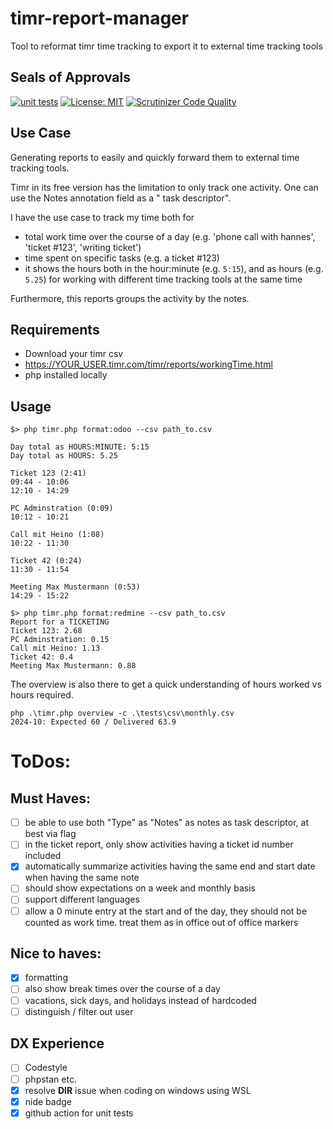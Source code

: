 # timr-report-manager

Tool to reformat timr time tracking to export it to external time tracking tools

## Seals of Approvals

[![unit tests](https://github.com/k0pernikus/timr-report-manager/actions/workflows/php.yml/badge.svg)](https://github.com/k0pernikus/timr-report-manager/actions/workflows/php.yml)
[![License: MIT](https://img.shields.io/badge/License-MIT-yellow.svg)](https://opensource.org/licenses/MIT)
[![Scrutinizer Code Quality](https://scrutinizer-ci.com/g/k0pernikus/timr-report-manager/badges/quality-score.png?b=main)](https://scrutinizer-ci.com/g/k0pernikus/timr-report-manager/?branch=main)

## Use Case

Generating reports to easily and quickly forward them to external time tracking tools.

Timr in its free version has the limitation to only track one activity. One can use the Notes annotation field as a "
task descriptor".

I have the use case to track my time both for

- total work time over the course of a day (e.g. 'phone call with hannes', 'ticket #123', 'writing ticket')
- time spent on specific tasks (e.g. a ticket #123)
- it shows the hours both in the hour:minute (e.g. `5:15`), and as hours (e.g. `5.25`) for working with different time
  tracking tools at the same time

Furthermore, this reports groups the activity by the notes.

## Requirements

- Download your timr csv
- https://YOUR_USER.timr.com/timr/reports/workingTime.html
- php installed locally

## Usage

```
$> php timr.php format:odoo --csv path_to.csv

Day total as HOURS:MINUTE: 5:15
Day total as HOURS: 5.25

Ticket 123 (2:41)
09:44 - 10:06
12:10 - 14:29

PC Adminstration (0:09)
10:12 - 10:21

Call mit Heino (1:08)
10:22 - 11:30

Ticket 42 (0:24)
11:30 - 11:54

Meeting Max Mustermann (0:53)
14:29 - 15:22
```

```
$> php timr.php format:redmine --csv path_to.csv
Report for a TICKETING
Ticket 123: 2.68
PC Adminstration: 0.15
Call mit Heino: 1.13
Ticket 42: 0.4
Meeting Max Mustermann: 0.88
```

The overview is also there to get a quick understanding of hours worked vs hours required.

```
php .\timr.php overview -c .\tests\csv\monthly.csv
2024-10: Expected 60 / Delivered 63.9
```

# ToDos:

## Must Haves:

- [ ] be able to use both "Type" as "Notes" as notes as task descriptor, at best via flag
- [ ] in the ticket report, only show activities having a ticket id number included
- [x] automatically summarize activities having the same end and start date when having the same note
- [ ] should show expectations on a week and monthly basis
- [ ] support different languages
- [ ] allow a 0 minute entry at the start and of the day, they should not be counted as work time. treat them as in office out of office markers

## Nice to haves:

- [x] formatting
- [ ] also show break times over the course of a day
- [ ] vacations, sick days, and holidays instead of hardcoded
- [ ] distinguish / filter out user

## DX Experience

- [ ] Codestyle
- [ ] phpstan etc.
- [x] resolve __DIR__ issue when coding on windows using WSL
- [x] nide badge
- [x] github action for unit tests
